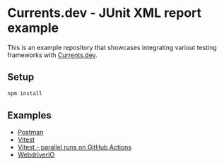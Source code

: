 # Currents.dev - JUnit XML report example

This is an example repository that showcases integrating variout testing frameworks with [Currents.dev](https://currents.dev).

## Setup

```sh
npm install
```

## Examples

- [Postman](./packages/postman)
- [Vitest](./packages/vitest)
- [Vitest - parallel runs on GitHub Actions](./packages/vitest)
- [WebdriverIO](./packages/wdio)
